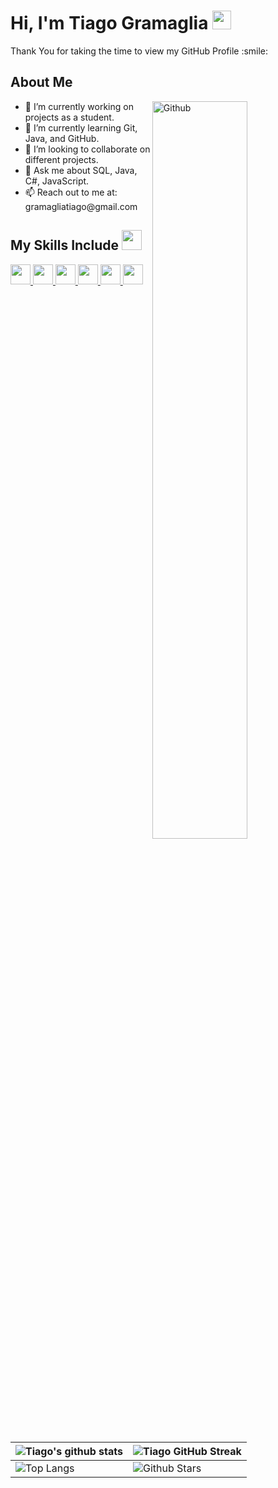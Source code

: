 <p align="center"></p>
<h1>
    Hi, I'm Tiago Gramaglia 
    <img src="https://raw.githubusercontent.com/MartinHeinz/MartinHeinz/master/wave.gif" width="30px">
</h1>
<p align='center'></p>
<div size='20px'>
    Thank You for taking the time to view my GitHub Profile :smile:
</div>

<h2>About Me</h2>
<img width="55%" align="right" alt="Github" src="https://raw.githubusercontent.com/onimur/.github/master/.resources/git-header.svg" />
<ul>
    <li>🔭 I’m currently working on projects as a student.</li>
    <li>🌱 I’m currently learning Git, Java, and GitHub.</li>
    <li>👯 I’m looking to collaborate on different projects.</li>
    <li>💬 Ask me about SQL, Java, C#, JavaScript.</li>
    <li>📫 Reach out to me at: gramagliatiago@gmail.com</li>
</ul>

<h2>My Skills Include <img src="https://media2.giphy.com/media/QssGEmpkyEOhBCb7e1/giphy.gif?cid=ecf05e47a0n3gi1bfqntqmob8g9aid1oyj2wr3ds3mg700bl&rid=giphy.gif" width="32px"></h2>
<a href="https://github.com/tiagogramaglia?tab=repositories&q=&type=&language=python&sort=">
    <img width="32px" src="https://raw.githubusercontent.com/rahulbanerjee26/githubAboutMeGenerator/main/icons/python.svg">
</a>
<a href="https://github.com/tiagogramaglia?tab=repositories&q=&type=&language=javascript&sort=">
    <img width="32px" src="https://raw.githubusercontent.com/rahulbanerjee26/githubAboutMeGenerator/main/icons/javascript.svg">
</a>
<a href="https://github.com/tiagogramaglia?tab=repositories&q=&type=&language=csharp&sort=">
    <img width="32px" src="https://raw.githubusercontent.com/rahulbanerjee26/githubAboutMeGenerator/main/icons/csharp.svg">
</a>
<a href="https://github.com/tiagogramaglia?tab=repositories&q=&type=&language=sqlite&sort=">
    <img width="32px" src="https://raw.githubusercontent.com/rahulbanerjee26/githubAboutMeGenerator/main/icons/sqlite.svg">
</a>
<a href="https://github.com/tiagogramaglia?tab=repositories&q=&type=&language=html&sort=">
    <img width="32px" src="https://raw.githubusercontent.com/rahulbanerjee26/githubAboutMeGenerator/main/icons/html.svg">
</a>
<a href="https://github.com/tiagogramaglia?tab=repositories&q=&type=&language=css&sort=">
    <img width="32px" src="https://raw.githubusercontent.com/rahulbanerjee26/githubAboutMeGenerator/main/icons/css.svg">
</a>

<br>
<br>
<br>

| ![Tiago's github stats](https://github-readme-stats.vercel.app/api?username=tiagogramaglia&show_icons=true&theme=tokyonight) | ![Tiago GitHub Streak](https://github-readme-streak-stats.herokuapp.com/?user=tiagogramaglia&theme=tokyonight) |
| --- | --- |
| ![Top Langs](https://github-readme-stats.vercel.app/api/top-langs/?username=tiagogramaglia&theme=tokyonight) | ![Github Stars](https://github-readme-stats.vercel.app/api?username=tiagogramaglia&show_icons=true&locale=en&count_private=true&hide_rank=true&custom_title=My%20GitHub%20Stats&disable_animations=true&theme=tokyonight) |

